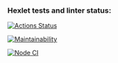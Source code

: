 ### Hexlet tests and linter status:
[![Actions Status](https://github.com/mn81566/frontend-project-lvl2/workflows/hexlet-check/badge.svg)](https://github.com/mn81566/frontend-project-lvl2/actions)

[![Maintainability](https://api.codeclimate.com/v1/badges/ca05ad0e67dec238d69f/maintainability)](https://codeclimate.com/github/mn81566/frontend-project-lvl2/maintainability)

[![Node CI](https://github.com/mn81566/frontend-project-lvl2/workflows/Node%20CI/badge.svg)](https://github.com/mn81566/frontend-project-lvl2/actions)
